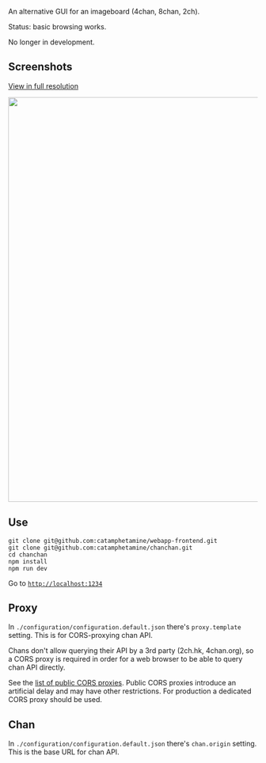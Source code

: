 An alternative GUI for an imageboard (4chan, 8chan, 2ch).

Status: basic browsing works.

No longer in development.

## Screenshots

[View in full resolution](https://raw.githubusercontent.com/catamphetamine/chanchan/master/docs/images/screenshot-3605x2880.png)

<img src="https://raw.githubusercontent.com/catamphetamine/chanchan/master/docs/images/screenshot-1024x818.png" width="1024" height="818"/>

## Use

```
git clone git@github.com:catamphetamine/webapp-frontend.git
git clone git@github.com:catamphetamine/chanchan.git
cd chanchan
npm install
npm run dev
```

Go to [`http://localhost:1234`](http://localhost:1234)

## Proxy

In `./configuration/configuration.default.json` there's `proxy.template` setting. This is for CORS-proxying chan API.

Chans don't allow querying their API by a 3rd party (2ch.hk, 4chan.org), so a CORS proxy is required in order for a web browser to be able to query chan API directly.

See the [list of public CORS proxies](https://gist.github.com/jimmywarting/ac1be6ea0297c16c477e17f8fbe51347). Public CORS proxies introduce an artificial delay and may have other restrictions. For production a dedicated CORS proxy should be used.

## Chan

In `./configuration/configuration.default.json` there's `chan.origin` setting. This is the base URL for chan API.